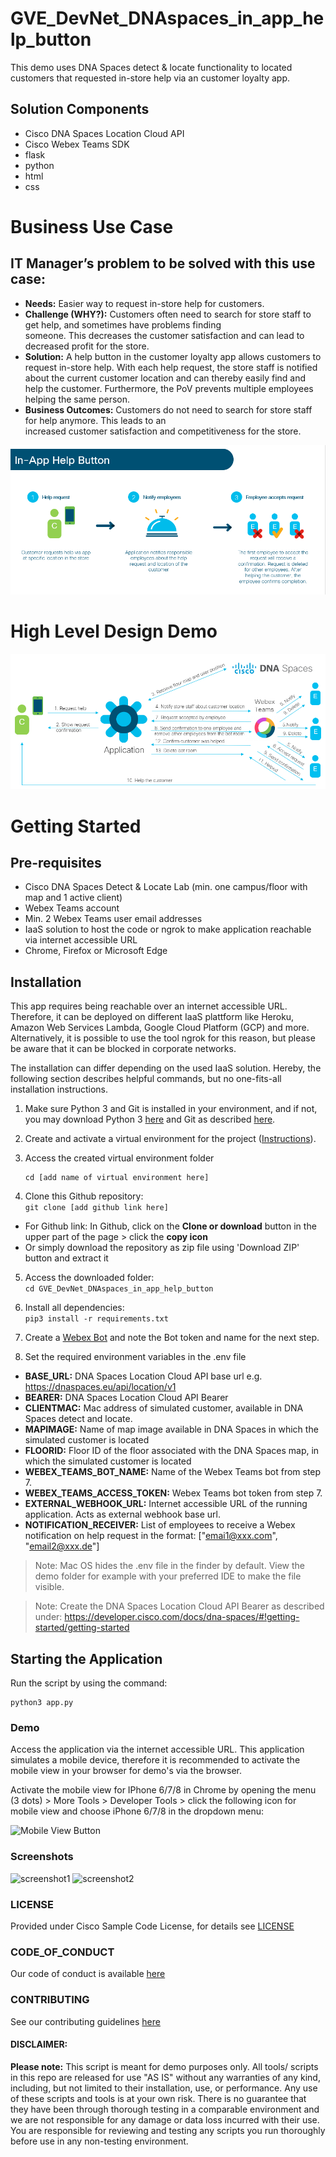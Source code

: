 # GVE_DevNet_DNAspaces_in_app_help_button

This demo uses DNA Spaces detect & locate functionality to located customers that requested in-store help via an customer loyalty app. 

## Solution Components
* Cisco DNA Spaces Location Cloud API
* Cisco Webex Teams SDK
* flask
* python
* html
* css

# Business Use Case
## IT Manager’s problem to be solved with this use case:

* **Needs:** Easier way to request in-store help for customers. 
* **Challenge (WHY?):** Customers often need to search for store staff to get help, and sometimes have problems finding someone. This decreases the customer satisfaction and can lead to decreased profit for the store.
* **Solution:** A help button in the customer loyalty app allows customers to request in-store help. With each help request, the store staff is notified about the current customer location and can thereby easily find and help the customer. Furthermore, the PoV prevents multiple employees helping the same person.
* **Business Outcomes:** Customers do not need to search for store staff for help anymore. This leads to an increased customer satisfaction and competitiveness for the store.

![Overview of PoV](/static/img/high_level_design.PNG)


# High Level Design Demo

![High level design of PoV](/static/img/high_level_design2.PNG)

# Getting Started
## Pre-requisites

* Cisco DNA Spaces Detect & Locate Lab (min. one campus/floor with map and 1 active client)
* Webex Teams account
* Min. 2 Webex Teams user email addresses 
* IaaS solution to host the code or ngrok to make application reachable via internet accessible URL  
* Chrome, Firefox or Microsoft Edge


## Installation

This app requires being reachable over an internet accessible URL. Therefore, it can be deployed on different IaaS plattform like Heroku, Amazon Web Services Lambda, Google Cloud Platform (GCP) and more. Alternatively, it is possible to use the tool ngrok for this reason, but please be aware that it can be blocked in corporate networks.

The installation can differ depending on the used IaaS solution. Hereby, the following section describes helpful commands, but no one-fits-all installation instructions.

1. Make sure Python 3 and Git is installed in your environment, and if not, you may download Python 3 [here](https://www.python.org/downloads/) and Git as described [here](https://git-scm.com/book/en/v2/Getting-Started-Installing-Git).

2. Create and activate a virtual environment for the project ([Instructions](https://docs.python.org/3/tutorial/venv.html)).

3. Access the created virtual environment folder
    ```
    cd [add name of virtual environment here] 
    ```
4. Clone this Github repository:  
  ```git clone [add github link here]```
  * For Github link: 
      In Github, click on the **Clone or download** button in the upper part of the page > click the **copy icon**  
  * Or simply download the repository as zip file using 'Download ZIP' button and extract it

5. Access the downloaded folder:  
  ```cd GVE_DevNet_DNAspaces_in_app_help_button```

6. Install all dependencies:  
  ```pip3 install -r requirements.txt```
  
7. Create a [Webex Bot](https://developer.webex.com/docs/bots) and note the Bot token and name for the next step.

8. Set the required environment variables in the .env file
* **BASE_URL:** DNA Spaces Location Cloud API base url e.g. https://dnaspaces.eu/api/location/v1
* **BEARER:** DNA Spaces Location Cloud API Bearer
* **CLIENTMAC:** Mac address of simulated customer, available in DNA Spaces detect and locate. 
* **MAPIMAGE:** Name of map image available in DNA Spaces in which the simulated customer is located
* **FLOORID:** Floor ID of the floor associated with the DNA Spaces map, in which the simulated customer is located
* **WEBEX_TEAMS_BOT_NAME:** Name of the Webex Teams bot from step 7.
* **WEBEX_TEAMS_ACCESS_TOKEN:** Webex Teams bot token from step 7.
* **EXTERNAL_WEBHOOK_URL:** Internet accessible URL of the running application. Acts as external webhook base url.
* **NOTIFICATION_RECEIVER:** List of employees to receive a Webex notification on help request in the format: ["emai1@xxx.com", "email2@xxx.de"]

 > Note: Mac OS hides the .env file in the finder by default. View the demo folder for example with your preferred IDE to make the file visible.
 
 > Note: Create the DNA Spaces Location Cloud API Bearer as described under: https://developer.cisco.com/docs/dna-spaces/#!getting-started/getting-started
 
 
## Starting the Application

Run the script by using the command:
```
python3 app.py
```

### Demo

Access the application via the internet accessible URL. This application simulates a mobile device, therefore it is recommended to activate the mobile view in your browser for demo's via the browser. 

Activate the mobile view for IPhone 6/7/8 in Chrome by opening the menu (3 dots) > More Tools > Developer Tools > click the following icon for mobile view and choose iPhone 6/7/8 in the dropdown menu:

![Mobile View Button](/static/img/mobile_view.png)

### Screenshots

![screenshot1](/static/img/screenshot1.png)
![screenshot2](/static/img/screenshot2.png)

### LICENSE

Provided under Cisco Sample Code License, for details see [LICENSE](LICENSE.md)

### CODE_OF_CONDUCT

Our code of conduct is available [here](CODE_OF_CONDUCT.md)

### CONTRIBUTING

See our contributing guidelines [here](CONTRIBUTING.md)

#### DISCLAIMER:
<b>Please note:</b> This script is meant for demo purposes only. All tools/ scripts in this repo are released for use "AS IS" without any warranties of any kind, including, but not limited to their installation, use, or performance. Any use of these scripts and tools is at your own risk. There is no guarantee that they have been through thorough testing in a comparable environment and we are not responsible for any damage or data loss incurred with their use.
You are responsible for reviewing and testing any scripts you run thoroughly before use in any non-testing environment.
